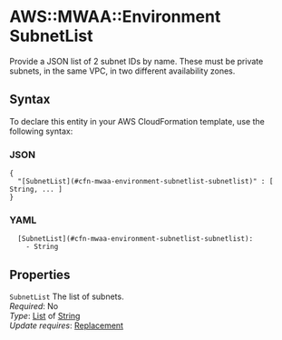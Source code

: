 # AWS::MWAA::Environment SubnetList<a name="aws-properties-mwaa-environment-subnetlist"></a>

Provide a JSON list of 2 subnet IDs by name\. These must be private subnets, in the same VPC, in two different availability zones\.

## Syntax<a name="aws-properties-mwaa-environment-subnetlist-syntax"></a>

To declare this entity in your AWS CloudFormation template, use the following syntax:

### JSON<a name="aws-properties-mwaa-environment-subnetlist-syntax.json"></a>

```
{
  "[SubnetList](#cfn-mwaa-environment-subnetlist-subnetlist)" : [ String, ... ]
}
```

### YAML<a name="aws-properties-mwaa-environment-subnetlist-syntax.yaml"></a>

```
  [SubnetList](#cfn-mwaa-environment-subnetlist-subnetlist): 
    - String
```

## Properties<a name="aws-properties-mwaa-environment-subnetlist-properties"></a>

`SubnetList`  <a name="cfn-mwaa-environment-subnetlist-subnetlist"></a>
The list of subnets\.  
*Required*: No  
*Type*: [List](#aws-properties-mwaa-environment-subnetlist) of [String](#aws-properties-mwaa-environment-subnetlist)  
*Update requires*: [Replacement](https://docs.aws.amazon.com/AWSCloudFormation/latest/UserGuide/using-cfn-updating-stacks-update-behaviors.html#update-replacement)